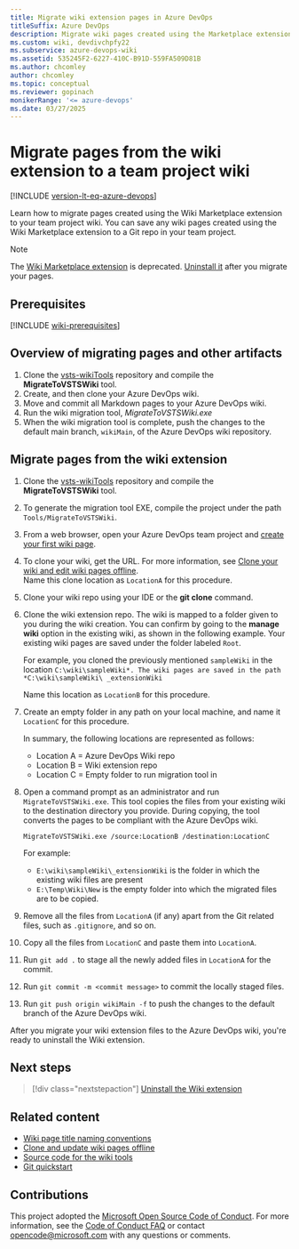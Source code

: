 ```yaml
---
title: Migrate wiki extension pages in Azure DevOps
titleSuffix: Azure DevOps
description: Migrate wiki pages created using the Marketplace extension to the Azure DevOps Wiki.
ms.custom: wiki, devdivchpfy22
ms.subservice: azure-devops-wiki
ms.assetid: 535245F2-6227-410C-B91D-559FA509D81B
ms.author: chcomley
author: chcomley
ms.topic: conceptual
ms.reviewer: gopinach
monikerRange: '<= azure-devops'
ms.date: 03/27/2025 
---
```


# Migrate pages from the wiki extension to a team project wiki

[!INCLUDE [version-lt-eq-azure-devops](../../includes/version-lt-eq-azure-devops.md)] 

Learn how to migrate pages created using the Wiki Marketplace  extension to your team project wiki. You can save any wiki pages created using the Wiki Marketplace extension to a Git repo in your team project.

> [!NOTE]
> The [Wiki Marketplace  extension](https://marketplace.visualstudio.com/items?itemName=ms-devlabs.wiki) is deprecated. [Uninstall it](../../marketplace/install-extension.md) after you migrate your pages.

## Prerequisites

[!INCLUDE [wiki-prerequisites](includes/wiki-prerequisites.md)]

## Overview of migrating pages and other artifacts

1. Clone the [vsts-wikiTools](https://github.com/Microsoft/vsts-wikiTools) repository and compile the **MigrateToVSTSWiki** tool.
2. Create, and then clone your Azure DevOps wiki.
3. Move and commit all Markdown pages to your Azure DevOps wiki.
4. Run the wiki migration tool, *MigrateToVSTSWiki.exe*
5. When the wiki migration tool is complete, push the changes to the default main branch, `wikiMain`, of the Azure DevOps wiki repository.

## Migrate pages from the wiki extension

1. Clone the [vsts-wikiTools](https://github.com/Microsoft/vsts-wikiTools) repository and compile the **MigrateToVSTSWiki** tool.
2. To generate the migration tool EXE, compile the project under the path `Tools/MigrateToVSTSWiki`.
3. From a web browser, open your Azure DevOps team project and [create your first wiki page](wiki-create-repo.md).
4. To clone your wiki, get the URL. For more information, see [Clone your wiki and edit wiki pages offline](wiki-update-offline.md).  
   Name this clone location as `LocationA` for this procedure.
5. Clone your wiki repo using your IDE or the **git clone** command.
6. Clone the wiki extension repo. The wiki is mapped to a folder given to you during the wiki creation. You can confirm by going to the **manage wiki** option in the existing wiki, as shown in the following example.
   Your existing wiki pages are saved under the folder labeled `Root`.

   For example, you cloned the previously mentioned `sampleWiki` in the location `C:\wiki\sampleWiki*. The wiki pages are saved in the path *C:\wiki\sampleWiki\ _extensionWiki`

   Name this location as `LocationB` for this procedure.

7. Create an empty folder in any path on your local machine, and name it `LocationC` for this procedure.  

   In summary, the following locations are represented as follows:
   - Location A = Azure DevOps Wiki repo
   - Location B = Wiki extension repo
   - Location C = Empty folder to run migration tool in

8. Open a command prompt as an administrator and run `MigrateToVSTSWiki.exe`. This tool copies the files from your existing wiki to the destination directory you provide. During copying, the tool converts the pages to be compliant with the Azure DevOps wiki.

	`MigrateToVSTSWiki.exe /source:LocationB /destination:LocationC`

	For example:
	- `E:\wiki\sampleWiki\_extensionWiki` is the folder in which the existing wiki files are present
	- `E:\Temp\Wiki\New` is the empty folder into which the migrated files are to be copied.

9. Remove all the files from `LocationA` (if any) apart from the Git related files, such as `.gitignore`, and so on.

10. Copy all the files from `LocationC` and paste them into `LocationA`.
11. Run `git add .` to stage all the newly added files in `LocationA` for the commit.
12. Run `git commit -m <commit message>` to commit the locally staged files.
13. Run `git push origin wikiMain -f` to push the changes to the default branch of the Azure DevOps wiki.

After you migrate your wiki extension files to the Azure DevOps wiki, you're ready to uninstall the Wiki extension.

## Next steps

> [!div class="nextstepaction"]
> [Uninstall the Wiki extension](../../marketplace/install-extension.md)

## Related content
  
- [Wiki page title naming conventions](add-edit-wiki.md#page-title-names)  
- [Clone and update wiki pages offline](wiki-update-offline.md)  
- [Source code for the wiki tools](https://github.com/Microsoft/vsts-wikiTools)  
- [Git quickstart](../../repos/git/gitquickstart.md)

## Contributions

This project adopted the [Microsoft Open Source Code of Conduct](https://opensource.microsoft.com/codeofconduct/). For more information, see the [Code of Conduct FAQ](https://opensource.microsoft.com/codeofconduct/faq/) or contact [opencode@microsoft.com](mailto:opencode@microsoft.com) with any questions or comments.
